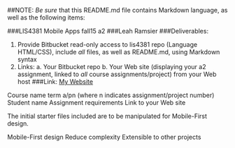 ##NOTE: *Be sure* that this README.md file contains Markdown language, as well as the following items:

 ###LIS4381 Mobile Apps fall15 a2
 ###Leah Ramsier
 ###Deliverables: 
1. Provide Bitbucket read-only access to lis4381 repo (Language HTML/CSS), include
*all* files, as well as README.md, using Markdown syntax
2. Links:
a. Your Bitbucket repo
b. Your Web site (displaying your a2 assignment, linked to *all* course
assignments/project) from your Web host
###Link:
[My Website](http://leaherynramsier.com/lis4381/a2/index.php "Leah's Page")

Course name term a/pn (where n indicates assignment/project number)
Student name
Assignment requirements
Link to your Web site

The initial starter files included are to be manipulated for Mobile-First design.

Mobile-First design
Reduce complexity
Extensible to other projects

